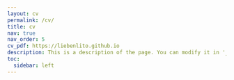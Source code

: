 ```yaml
---
layout: cv
permalink: /cv/
title: cv
nav: true
nav_order: 5
cv_pdf: https://liebenlito.github.io
description: This is a description of the page. You can modify it in '_pages/cv.md'. You can also change or remove the top pdf download button.
toc:
  sidebar: left
---
```


